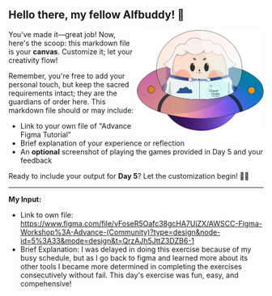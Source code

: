 ## Hello there, my fellow Alfbuddy! 💖

<img align="right" width="250px" src="../../assets/alf/alf-ufo.png">

You've made it—great job! Now, here's the scoop: this markdown file is your **canvas**. Customize it; let your creativity flow!

Remember, you're free to add your personal touch, but keep the sacred requirements intact; they are the guardians of order here. This markdown file should or may include:
- Link to your own file of "Advance Figma Tutorial"
- Brief explanation of your experience or reflection
- An **optional** screenshot of playing the games provided in Day 5 and your feedback

Ready to include your output for **Day 5**? Let the customization begin! 🚀✨

_________________
**My Input:**
- Link to own file: https://www.figma.com/file/vFoseR5Oafc38gcHA7UiZX/AWSCC-Figma-Workshop%3A-Advance-(Community)?type=design&node-id=5%3A33&mode=design&t=QrzAJh5JttZ3DZB6-1
- Brief Explanation:
   I was delayed in doing this exercise because of my busy schedule, but as I go back to figma and learned more about its other tools I became more determined in completing the exercises consecutively without fail. This day's exercise was fun, easy, and compehensive!

<!-- You may now delete and modify the content of this file -->

